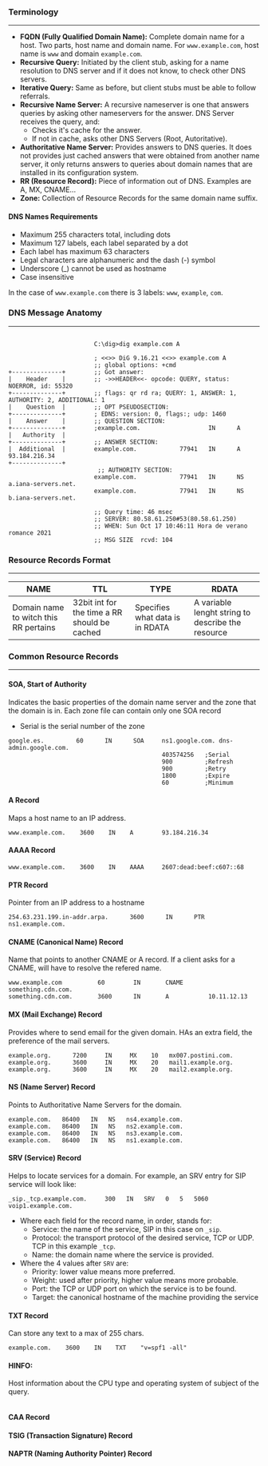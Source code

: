 

### Terminology
---

- **FQDN (Fully Qualified Domain Name):** Complete domain name for a host. Two parts, host name and domain name. For `www.example.com`, host name is `www` and domain `example.com`.
- **Recursive Query:** Initiated by the client stub, asking for a name resolution to DNS server and if it does not know, to check other DNS servers.
- **Iterative Query:** Same as before, but client stubs must be able to follow referrals.
- **Recursive Name Server:** A recursive nameserver is one that answers queries by asking other nameservers for the answer. DNS Server receives the query, and:
  - Checks it's cache for the answer.
  - If not in cache, asks other DNS Servers (Root, Autoritative).
- **Authoritative Name Server:** Provides answers to DNS queries. It does not provides just cached answers that were obtained from another name server, it only returns answers to queries about domain names that are installed in its config­uration system.
- **RR (Resource Record):** Piece of information out of DNS. Examples are A, MX, CNAME...
- **Zone:** Collection of Resource Records for the same domain name suffix.

#### DNS Names Requirements

- Maximum 255 characters total, including dots
- Maximum 127 labels, each label separated by a dot
- Each label has maximum 63 characters
- Legal characters are alphanumeric and the dash (-) symbol
- Underscore (_) cannot be used as hostname
- Case insensitive

In the case of `www.example.com` there is 3 labels: `www`, `example`, `com`.

### DNS Message Anatomy
---
```markup

                        C:\dig>dig example.com A

                        ; <<>> DiG 9.16.21 <<>> example.com A
                        ;; global options: +cmd
+--------------+        ;; Got answer:
|    Header    |        ;; ->>HEADER<<- opcode: QUERY, status: NOERROR, id: 55320
+--------------+        ;; flags: qr rd ra; QUERY: 1, ANSWER: 1, AUTHORITY: 2, ADDITIONAL: 1
|    Question  |        ;; OPT PSEUDOSECTION:
+--------------+        ; EDNS: version: 0, flags:; udp: 1460
|    Answer    |        ;; QUESTION SECTION:
+--------------+        ;example.com.                   IN      A
|   Authority  |
+--------------+        ;; ANSWER SECTION:
|  Additional  |        example.com.            77941   IN      A       93.184.216.34
+--------------+
                         ;; AUTHORITY SECTION:
                        example.com.            77941   IN      NS      a.iana-servers.net.
                        example.com.            77941   IN      NS      b.iana-servers.net.

                        ;; Query time: 46 msec
                        ;; SERVER: 80.58.61.250#53(80.58.61.250)
                        ;; WHEN: Sun Oct 17 10:46:11 Hora de verano romance 2021
                        ;; MSG SIZE  rcvd: 104
```
### Resource Records Format
---
|NAME  |TTL  |TYPE |RDATA|
|------|-----|-----|-----|
|Domain name to witch this RR pertains|32bit int for the time a RR should be cached|Specifies what data is in RDATA|A variable lenght string to describe the resource|

### Common Resource Records
---
#### SOA, Start of Authority
Indicates the basic properties of the domain name server and the zone that the domain is in. Each zone file can contain only one SOA record
- Serial is the serial number of the zone
```markup
google.es.         60      IN      SOA     ns1.google.com. dns-admin.google.com. 
                                           403574256   ;Serial
                                           900         ;Refresh
                                           900         ;Retry
                                           1800        ;Expire
                                           60          ;Minimum
```
#### A Record
Maps a host name to an IP address.
```markup
www.example.com.    3600    IN    A        93.184.216.34
```
#### AAAA Record 
```markup
www.example.com.    3600    IN    AAAA     2607:dead:beef:c607::68
```
#### PTR Record 
Pointer from an IP address to a hostname
```markup
254.63.231.199.in-addr.arpa.      3600      IN      PTR        ns1.example.com.
```
#### CNAME (Canonical Name) Record
Name that points to another CNAME or A record. If a client asks for a CNAME, will have to resolve the refered name.
```markup
www.example.com          60        IN       CNAME       something.cdn.com.
something.cdn.com.       3600      IN       A           10.11.12.13
```
#### MX (Mail Exchange) Record
Provides where to send email for the given domain. HAs an extra field, the preference of the mail servers.
```markup
example.org.      7200     IN     MX    10   mx007.postini.com.
example.org.      3600     IN     MX    20   mail1.example.org.
example.org.      3600     IN     MX    20   mail2.example.org.
```
#### NS (Name Server) Record
Points to Authoritative Name Servers for the domain.
```markup
example.com.   86400   IN   NS   ns4.example.com.
example.com.   86400   IN   NS   ns2.example.com.
example.com.   86400   IN   NS   ns3.example.com.
example.com.   86400   IN   NS   ns1.example.com.
```
#### SRV (Service) Record
Helps to locate services for a domain. For example, an SRV entry for SIP service will look like:
```markup
_sip._tcp.example.com.     300   IN   SRV   0   5   5060   voip1.example.com.
```

  - Where each field for the record name, in order, stands for:
    - Service: the name of the service, SIP in this case on `_sip`.
    - Protocol: the transport protocol of the desired service, TCP or UDP. TCP in this example `_tcp`.
    - Name: the domain name where the service is provided.
  - Where the 4 values after `SRV` are:
    - Priority: lower value means more preferred.
    - Weight: used after priority, higher value means more probable.
    - Port: the TCP or UDP port on which the service is to be found.
    - Target: the canonical hostname of the machine providing the service

#### TXT Record
Can store any text to a max of 255 chars.
```markup
example.com.    3600    IN    TXT    "v=spf1 -all"
```
#### HINFO: 
Host information about the CPU type and operating system of subject of the query.
```markup

```
#### CAA Record
#### TSIG (Transaction Signature) Record 
#### NAPTR (Naming Authority Pointer) Record 



